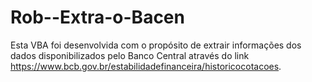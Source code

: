 # Rob--Extra-o-Bacen
Esta VBA foi desenvolvida com o propósito de extrair informações dos dados disponibilizados pelo Banco Central através do link https://www.bcb.gov.br/estabilidadefinanceira/historicocotacoes.
